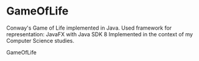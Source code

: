GameOfLife
==========

Conway's Game of Life implemented in Java.
Used framework for representation: JavaFX with Java SDK 8
Implemented in the context of my Computer Science studies.

GameOfLife
